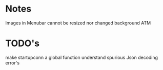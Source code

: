 #  Notes
Images in Menubar cannot be resized nor changed background ATM 

# TODO's
make  startupconn a global function
understand spurious Json decoding error's
